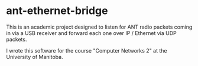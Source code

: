 ant-ethernet-bridge
===================

This is an academic project designed to listen for ANT radio packets coming in via a USB receiver and forward each one over IP / Ethernet via UDP packets.

I wrote this software for the course "Computer Networks 2" at the University of Manitoba.
